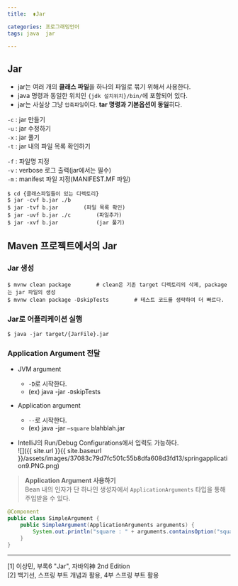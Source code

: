 ```yaml
---
title:  ⚱️Jar

categories: 프로그래밍언어 
tags: java  jar
 
---
```


  
## Jar  
- jar는 여러 개의 **클래스 파일**을 하나의 파일로 묶기 위해서 사용한다.  
- java 명령과 동일한 위치인 `{jdk 설치위치}/bin/`에 포함되어 있다.  
- jar는 사실상 그냥 `압축파일`이다. **tar 명령과 기본옵션이 동일**히다.  
  
`-c` : jar 만들기  
`-u` : jar 수정하기  
`-x` : jar 풀기  
`-t` : jar 내의 파일 목록 확인하기  
  
`-f` : 파일명 지정  
`-v` : verbose 로그 출력(jar에서는 필수)  
`-m` : manifest 파일 지정(MANIFEST.MF 파일)  
  
```shell  
$ cd {클래스파일들이 있는 디렉토리}  
$ jar -cvf b.jar ./b  
$ jar -tvf b.jar		(파일 목록 확인)  
$ jar -uvf b.jar ./c		(파일추가)  
$ jar -xvf b.jar			(jar 풀기)  
```  
  
## Maven 프로젝트에서의 Jar  
### Jar 생성  
  
```shell  
$ mvnw clean package		# clean은 기존 target 디렉토리의 삭제, package는 jar 파일의 생성  
$ mvnw clean package -DskipTests		# 테스트 코드를 생략하여 더 빠르다.  
```  
  
### Jar로 어플리케이션 실행  
  
```shell  
$ java -jar target/{JarFile}.jar  
```  
  
### Application Argument 전달  
- JVM argument  
	- `-D`로 시작한다.  
	- (ex) java -jar `-D`skipTests  
- Application argument  
	- `--`로 시작한다.  
	- (ex) java -jar `—square` blahblah.jar  
  
- IntelliJ의 Run/Debug Configurations에서 입력도 가능하다.  
![]({{ site.url }}{{ site.baseurl }}/assets/images/37083c79d7fc501c55b8dfa608d3fd13/springapplication9.PNG.png)  
  
> **Application Argument 사용하기**    
> Bean 내의 인자가 단 하나인 생성자에서 `ApplicationArguments` 타입을 통해 주입받을 수 있다.    
  
```java  
@Component  
public class SimpleArgument {  
    public SimpleArgument(ApplicationArguments arguments) {  
        System.out.println("square : " + arguments.containsOption("square"));  
    }  
}  
```  
  
- - - -  
[1] 이상민, 부록6 "Jar", 자바의神 2nd Edition  
[2] 백기선, 스프링 부트 개념과 활용, 4부 스프링 부트 활용  
